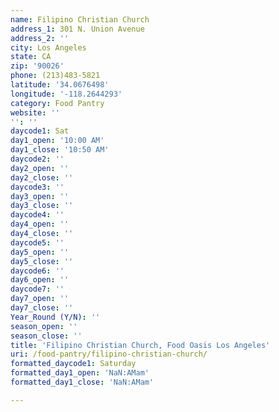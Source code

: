```yaml
---
name: Filipino Christian Church
address_1: 301 N. Union Avenue
address_2: ''
city: Los Angeles
state: CA
zip: '90026'
phone: (213)483-5821
latitude: '34.0676498'
longitude: '-118.2644293'
category: Food Pantry
website: ''
'': ''
daycode1: Sat
day1_open: '10:00 AM'
day1_close: '10:50 AM'
daycode2: ''
day2_open: ''
day2_close: ''
daycode3: ''
day3_open: ''
day3_close: ''
daycode4: ''
day4_open: ''
day4_close: ''
daycode5: ''
day5_open: ''
day5_close: ''
daycode6: ''
day6_open: ''
daycode7: ''
day7_open: ''
day7_close: ''
Year_Round (Y/N): ''
season_open: ''
season_close: ''
title: 'Filipino Christian Church, Food Oasis Los Angeles'
uri: /food-pantry/filipino-christian-church/
formatted_daycode1: Saturday
formatted_day1_open: 'NaN:AMam'
formatted_day1_close: 'NaN:AMam'

---
```

